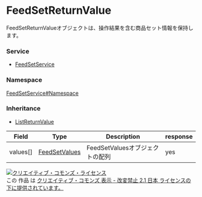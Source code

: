 

# FeedSetReturnValue

FeedSetReturnValueオブジェクトは、操作結果を含む商品セット情報を保持します。

### Service

+ [FeedSetService](../../services/FeedSetService.md)

### Namespace

[FeedSetService#Namespace](../../services/FeedSetService.md#namespace)

### Inheritance

+ [ListReturnValue](../Common/ListReturnValue.md)

| Field | Type | Description | response |
| ----- | ---- | ----------- | -------- |
| values[] | [FeedSetValues](./FeedSetValues.md) | FeedSetValuesオブジェクトの配列 | yes | |

<a rel="license" href="http://creativecommons.org/licenses/by-nd/2.1/jp/"><img alt="クリエイティブ・コモンズ・ライセンス" style="border-width:0" src="https://i.creativecommons.org/l/by-nd/2.1/jp/88x31.png" /></a><br />この 作品 は <a rel="license" href="http://creativecommons.org/licenses/by-nd/2.1/jp/">クリエイティブ・コモンズ 表示 - 改変禁止 2.1 日本 ライセンスの下に提供されています。</a>
